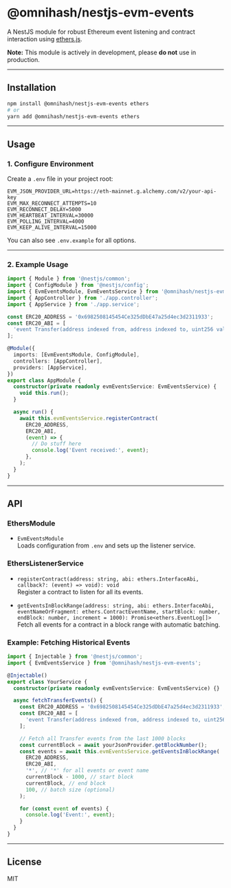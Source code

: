# @omnihash/nestjs-evm-events

A NestJS module for robust Ethereum event listening and contract interaction using [ethers.js](https://docs.ethers.org/).

**Note:** This module is actively in development, please **do not** use in production.

---

## Installation

```bash
npm install @omnihash/nestjs-evm-events ethers
# or
yarn add @omnihash/nestjs-evm-events ethers
```

---

## Usage

### 1. Configure Environment

Create a `.env` file in your project root:

```env
EVM_JSON_PROVIDER_URL=https://eth-mainnet.g.alchemy.com/v2/your-api-key
EVM_MAX_RECONNECT_ATTEMPTS=10
EVM_RECONNECT_DELAY=5000
EVM_HEARTBEAT_INTERVAL=30000
EVM_POLLING_INTERVAL=4000
EVM_KEEP_ALIVE_INTERVAL=15000
```

You can also see `.env.example` for all options.

---

### 2. Example Usage

```typescript
import { Module } from '@nestjs/common';
import { ConfigModule } from '@nestjs/config';
import { EvmEventsModule, EvmEventsService } from '@omnihash/nestjs-evm-events';
import { AppController } from './app.controller';
import { AppService } from './app.service';

const ERC20_ADDRESS = '0x6982508145454Ce325dDbE47a25d4ec3d2311933';
const ERC20_ABI = [
  'event Transfer(address indexed from, address indexed to, uint256 value)',
];

@Module({
  imports: [EvmEventsModule, ConfigModule],
  controllers: [AppController],
  providers: [AppService],
})
export class AppModule {
  constructor(private readonly evmEventsService: EvmEventsService) {
    void this.run();
  }

  async run() {
    await this.evmEventsService.registerContract(
      ERC20_ADDRESS,
      ERC20_ABI,
      (event) => {
        // Do stuff here
        console.log('Event received:', event);
      },
    );
  }
}
```

---

## API

### EthersModule

- `EvmEventsModule`  
  Loads configuration from `.env` and sets up the listener service.

### EthersListenerService

- `registerContract(address: string, abi: ethers.InterfaceAbi, callback?: (event) => void): void`  
  Register a contract to listen for all its events.

- `getEventsInBlockRange(address: string, abi: ethers.InterfaceAbi, eventNameOrFragment: ethers.ContractEventName, startBlock: number, endBlock: number, increment = 1000): Promise<ethers.EventLog[]>`  
  Fetch all events for a contract in a block range with automatic batching.

### Example: Fetching Historical Events

```typescript
import { Injectable } from '@nestjs/common';
import { EvmEventsService } from '@omnihash/nestjs-evm-events';

@Injectable()
export class YourService {
  constructor(private readonly evmEventsService: EvmEventsService) {}

  async fetchTransferEvents() {
    const ERC20_ADDRESS = '0x6982508145454Ce325dDbE47a25d4ec3d2311933';
    const ERC20_ABI = [
      'event Transfer(address indexed from, address indexed to, uint256 value)',
    ];

    // Fetch all Transfer events from the last 1000 blocks
    const currentBlock = await yourJsonProvider.getBlockNumber();
    const events = await this.evmEventsService.getEventsInBlockRange(
      ERC20_ADDRESS,
      ERC20_ABI,
      '*', // '*' for all events or event name
      currentBlock - 1000, // start block
      currentBlock, // end block
      100, // batch size (optional)
    );

    for (const event of events) {
      console.log('Event:', event);
    }
  }
}
```

---

## License

MIT
